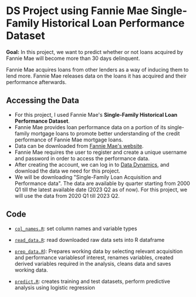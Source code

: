 # DS Project using Fannie Mae Single-Family Historical Loan Performance Dataset

**Goal:**
In this project, we want to predict whether or not loans acquired by Fannie Mae will become more than 30 days delinquent.

<!---
go into foreclosure. 

Foreclosure happens when a lender seizes and sells a property because the homeowner has not been making the required mortgage payments.
-->

Fannie Mae acquires loans from other lenders as a way of inducing them to lend more. Fannie Mae releases data on the loans it has acquired and their performance afterwards. 

## Accessing the Data
- For this project, I used Fannie Mae's **Single-Family Historical Loan Performance Dataset**. 
- Fannie Mae provides loan performance data on a portion of its single-family mortgage loans to promote better understanding of the credit performance of Fannie Mae mortgage loans.
- Data can be downloaded from [Fannie Mae's website](https://capitalmarkets.fanniemae.com/credit-risk-transfer/single-family-credit-risk-transfer/fannie-mae-single-family-loan-performance-data).
- Fannie Mae requires the user to register and create a unique username and password in order to access the performance data.
- After creating the account, we can log in to [Data Dynamics](https://capitalmarkets.fanniemae.com/tools-applications/data-dynamics), and download the data we need for this project.
- We will be downloading "Single-Family Loan Acquisition and Performance data". The data are available by quarter starting from 2000 Q1 till the latest available date (2023 Q2 as of now). For this project, we will use the data from 2020 Q1 till 2023 Q2.

## Code

* [`col_names.R`](https://github.com/debasmita-das-econ/Fannie-mae-loan-prediction-project/blob/main/col_names.R): set column names and variable types
 
* [`read_data.R`](https://github.com/debasmita-das-econ/Fannie-mae-loan-prediction-project/blob/main/read_data.R): read downloaded raw data sets into R dataframe

* [`prep_data.R`](https://github.com/debasmita-das-econ/Fannie-mae-loan-prediction-project/blob/main/prep_data.R)): Prepares working data by selecting relevant acquisition and performance variablesof interest, renames variables, created derived variables required in the analysis, cleans data and saves working data.
    
* [`predict.R`](https://github.com/debasmita-das-econ/Fannie-mae-loan-prediction-project/blob/main/predict.R): creates training and test datasets, perform predictive analysis using logistic regression


<!---
## Required Packages
`dplyr`, `tidyverse`, `data.table`, `gmodels`,


## Predictive Analysis
Perform Logistic Regression

## Project Pipeline

This project is inspired from [DataQuest's Loan Prediction Project](https://github.com/dataquestio/loan-prediction).
-->
